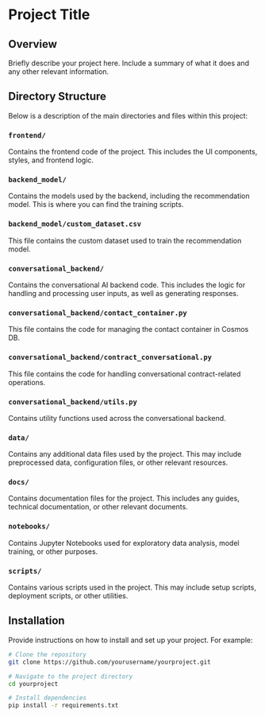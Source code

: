 # Project Title

## Overview
Briefly describe your project here. Include a summary of what it does and any other relevant information.

## Directory Structure

Below is a description of the main directories and files within this project:

### `frontend/`
Contains the frontend code of the project. This includes the UI components, styles, and frontend logic.

### `backend_model/`
Contains the models used by the backend, including the recommendation model. This is where you can find the training scripts.

### `backend_model/custom_dataset.csv`
This file contains the custom dataset used to train the recommendation model.

### `conversational_backend/`
Contains the conversational AI backend code. This includes the logic for handling and processing user inputs, as well as generating responses.

### `conversational_backend/contact_container.py`
This file contains the code for managing the contact container in Cosmos DB.

### `conversational_backend/contract_conversational.py`
This file contains the code for handling conversational contract-related operations.

### `conversational_backend/utils.py`
Contains utility functions used across the conversational backend.

### `data/`
Contains any additional data files used by the project. This may include preprocessed data, configuration files, or other relevant resources.

### `docs/`
Contains documentation files for the project. This includes any guides, technical documentation, or other relevant documents.

### `notebooks/`
Contains Jupyter Notebooks used for exploratory data analysis, model training, or other purposes.

### `scripts/`
Contains various scripts used in the project. This may include setup scripts, deployment scripts, or other utilities.

## Installation

Provide instructions on how to install and set up your project. For example:

```bash
# Clone the repository
git clone https://github.com/yourusername/yourproject.git

# Navigate to the project directory
cd yourproject

# Install dependencies
pip install -r requirements.txt
